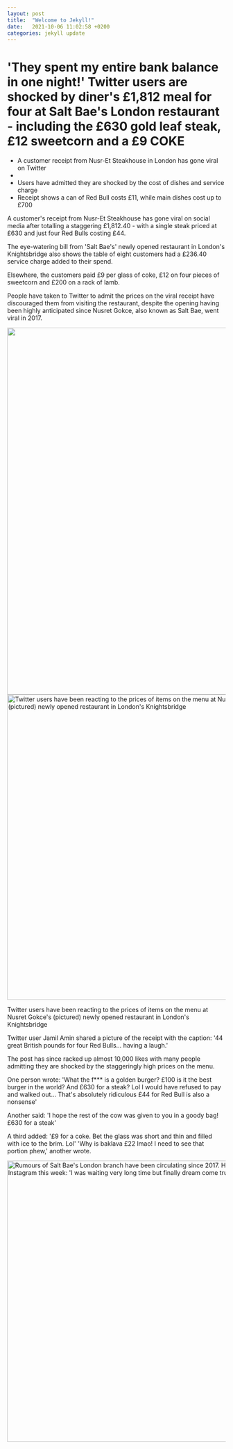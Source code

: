 ```yaml
---
layout: post
title:  "Welcome to Jekyll!"
date:   2021-10-06 11:02:58 +0200
categories: jekyll update
---
```


<h1>'They spent my entire bank balance in one night!' Twitter users are shocked by diner's £1,812 meal for four at Salt Bae's London restaurant - including the £630 gold leaf steak, £12 sweetcorn and a £9 COKE</h1>

<ul>
<li>A customer receipt from Nusr-Et Steakhouse in London has gone viral on Twitter<li>
<li>Users have admitted they are shocked by the cost of dishes and service charge</li>
<li>Receipt shows a can of Red Bull costs £11, while main dishes cost up to £700</li>
</ul>

A customer's receipt from Nusr-Et Steakhouse has gone viral on social media after totalling a staggering £1,812.40 - with a single steak priced at £630 and just four Red Bulls costing £44.

The eye-watering bill from 'Salt Bae's' newly opened restaurant in London's Knightsbridge also shows the table of eight customers had a £236.40 service charge added to their spend. 

Elsewhere, the customers paid £9 per glass of coke, £12 on four pieces of sweetcorn and £200 on a rack of lamb.

People have taken to Twitter to admit the prices on the viral receipt have discouraged them from visiting the restaurant, despite the opening having been highly anticipated since Nusret Gokce, also known as Salt Bae, went viral in 2017. 

<img id="i-5b8173a48e9c71b9" src="https://i.dailymail.co.uk/1s/2021/09/27/17/48458785-10033859-image-a-103_1632758424298.jpg" height="844" width="634" alt="" class="blkBorder img-share b-loaded" style="max-width:100%">

<img id="i-6e0c363c936b2d25" src="https://i.dailymail.co.uk/1s/2021/09/27/16/48458763-10033859-image-m-86_1632757877008.jpg" height="702" width="634" alt="Twitter users have been reacting to the prices of items on the menu at&nbsp;Nusret Gokce's (pictured) newly opened restaurant in London's Knightsbridge" class="blkBorder img-share b-loaded" style="max-width:100%">

Twitter users have been reacting to the prices of items on the menu at Nusret Gokce's (pictured) newly opened restaurant in London's Knightsbridge 

Twitter user Jamil Amin shared a picture of the receipt with the caption: '44 great British pounds for four Red Bulls… having a laugh.'

The post has since racked up almost 10,000 likes with many people admitting they are shocked by the staggeringly high prices on the menu.

One person wrote: 'What the f*** is a golden burger? £100 is it the best burger in the world? And £630 for a steak? Lol I would have refused to pay and walked out... That's absolutely ridiculous £44 for Red Bull is also a nonsense' 

Another said: 'I hope the rest of the cow was given to you in a goody bag! £630 for a steak' 

A third added: '£9 for a coke. Bet the glass was short and thin and filled with ice to the brim. Lol'  'Why is baklava £22 lmao! I need to see that portion phew,' another wrote.  

<img id="i-6b2a9e6294f57027" src="https://i.dailymail.co.uk/1s/2021/09/27/08/48441355-10031281-Rumours_of_Salt_Bae_s_London_branch_have_been_circulating_since_-a-22_1632729407221.jpg" height="647" width="634" alt="Rumours of Salt Bae's London branch have been circulating since 2017. He wrote on Instagram this week: 'I was waiting very long time but finally dream come true'" class="blkBorder img-share b-loaded" style="max-width:100%">
